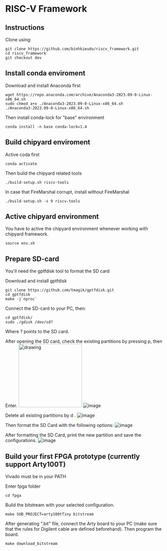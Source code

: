 # RISC-V Framework

## Instructions

Clone using:

```shell
git clone https://github.com/binhkieudo/riscv_framework.git
cd riscv_framework
git checkout dev
```

## Install conda enviroment

Download and install Anaconda first

```shell
wget https://repo.anaconda.com/archive/Anaconda3-2023.09-0-Linux-x86_64.sh
sudo chmod a+x ./Anaconda3-2023.09-0-Linux-x86_64.sh
./Anaconda3-2023.09-0-Linux-x86_64.sh
```

Then install conda-lock for "base" environment

```shell
conda install -n base conda-lock=1.4
```

## Build chipyard enviroment

Active coda first

```shell
conda activate
```

Then bulid the chipyard related tools

```shell
./build-setup.sh riscv-tools
```

In case that FireMarshal corrupt, install without FireMarshal

```shell
./build-setup.sh -s 9 riscv-tools
```

## Active chipyard environment

You have to active the chipyard environment whenever working with chipyard framework.

```shell
source env.sh
```

## Prepare SD-card 
You'll need the gptfdisk tool to format the SD card

Download and install gptfdisk
```shell
git clone https://github.com/tmagik/gptfdisk.git
cd gptfdisk
make -j`nproc`
```

Connect the SD-card to your PC, then:
```shell
cd gptfdisk/
sudo ./gdisk /dev/sd?
```
Where ? points to the SD card.

After opening the SD card, check the existing partitions by pressing p, then Enter.
<img src="[drawing.jpg](https://github.com/binhkieudo/riscv_framework/assets/22954544/9ce04d3a-1c11-4ff5-b44c-31357dc6454c)" alt="drawing" width="200"/>
![image](https://github.com/binhkieudo/riscv_framework/assets/22954544/9ce04d3a-1c11-4ff5-b44c-31357dc6454c)

Delete all existing partitions by d <partition number>. 
![image](https://github.com/binhkieudo/riscv_framework/assets/22954544/4b09da7c-71f0-4e4f-b5e1-531424b109de)

Then format the SD Card with the following options:
![image](https://github.com/binhkieudo/riscv_framework/assets/22954544/901b67a2-32c9-47d9-8658-017c09a014dc)

After formatting the SD Card, print the new partition and save the configurations.
![image](https://github.com/binhkieudo/riscv_framework/assets/22954544/bffa4c08-977d-427d-9da4-8a4e0555ab19)

## Build your first FPGA prototype (currently support Arty100T)

Vivado must be in your PATH

Enter fpga folder
```shell
cd fpga
```

Build the bitstream with your selected configuration.
```shell
make SUB_PROJECT=arty100tTiny bitstream
```

After generating ".bit" file, connect the Arty board to your PC (make sure that the rules for Digilent cable are defined beforehand). Then program the board.
```shell
make download_bitstream
```
